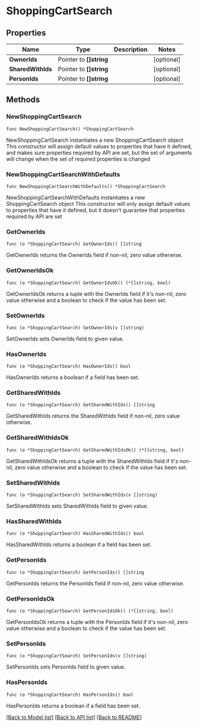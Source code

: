 # ShoppingCartSearch

## Properties

Name | Type | Description | Notes
------------ | ------------- | ------------- | -------------
**OwnerIds** | Pointer to **[]string** |  | [optional] 
**SharedWithIds** | Pointer to **[]string** |  | [optional] 
**PersonIds** | Pointer to **[]string** |  | [optional] 

## Methods

### NewShoppingCartSearch

`func NewShoppingCartSearch() *ShoppingCartSearch`

NewShoppingCartSearch instantiates a new ShoppingCartSearch object
This constructor will assign default values to properties that have it defined,
and makes sure properties required by API are set, but the set of arguments
will change when the set of required properties is changed

### NewShoppingCartSearchWithDefaults

`func NewShoppingCartSearchWithDefaults() *ShoppingCartSearch`

NewShoppingCartSearchWithDefaults instantiates a new ShoppingCartSearch object
This constructor will only assign default values to properties that have it defined,
but it doesn't guarantee that properties required by API are set

### GetOwnerIds

`func (o *ShoppingCartSearch) GetOwnerIds() []string`

GetOwnerIds returns the OwnerIds field if non-nil, zero value otherwise.

### GetOwnerIdsOk

`func (o *ShoppingCartSearch) GetOwnerIdsOk() (*[]string, bool)`

GetOwnerIdsOk returns a tuple with the OwnerIds field if it's non-nil, zero value otherwise
and a boolean to check if the value has been set.

### SetOwnerIds

`func (o *ShoppingCartSearch) SetOwnerIds(v []string)`

SetOwnerIds sets OwnerIds field to given value.

### HasOwnerIds

`func (o *ShoppingCartSearch) HasOwnerIds() bool`

HasOwnerIds returns a boolean if a field has been set.

### GetSharedWithIds

`func (o *ShoppingCartSearch) GetSharedWithIds() []string`

GetSharedWithIds returns the SharedWithIds field if non-nil, zero value otherwise.

### GetSharedWithIdsOk

`func (o *ShoppingCartSearch) GetSharedWithIdsOk() (*[]string, bool)`

GetSharedWithIdsOk returns a tuple with the SharedWithIds field if it's non-nil, zero value otherwise
and a boolean to check if the value has been set.

### SetSharedWithIds

`func (o *ShoppingCartSearch) SetSharedWithIds(v []string)`

SetSharedWithIds sets SharedWithIds field to given value.

### HasSharedWithIds

`func (o *ShoppingCartSearch) HasSharedWithIds() bool`

HasSharedWithIds returns a boolean if a field has been set.

### GetPersonIds

`func (o *ShoppingCartSearch) GetPersonIds() []string`

GetPersonIds returns the PersonIds field if non-nil, zero value otherwise.

### GetPersonIdsOk

`func (o *ShoppingCartSearch) GetPersonIdsOk() (*[]string, bool)`

GetPersonIdsOk returns a tuple with the PersonIds field if it's non-nil, zero value otherwise
and a boolean to check if the value has been set.

### SetPersonIds

`func (o *ShoppingCartSearch) SetPersonIds(v []string)`

SetPersonIds sets PersonIds field to given value.

### HasPersonIds

`func (o *ShoppingCartSearch) HasPersonIds() bool`

HasPersonIds returns a boolean if a field has been set.


[[Back to Model list]](../README.md#documentation-for-models) [[Back to API list]](../README.md#documentation-for-api-endpoints) [[Back to README]](../README.md)



